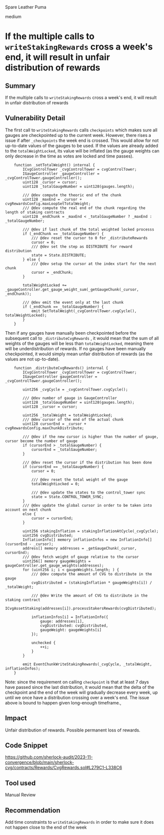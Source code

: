 Spare Leather Puma

medium

# If the multiple calls to `writeStakingRewards` cross a week's end, it will result in unfair distribution of rewards

## Summary
If the multiple calls to `writeStakingRewards` cross a week's end, it will result in unfair distribution of rewards

## Vulnerability Detail
The first call to `writeStakingRewards` calls `checkpoints` which makes sure all gauges are checkpointed up to the current week. However, there rises a issue if after `_checkpoints` the week end is crossed. This would allow for not up-to-date values of the gauges to be used. If the values are already added to the `totalWeightLocked`, its value will be inflated (as the gauge weights can only decrease in the time as votes are locked and time passes). 
```solidity
    function _setTotalWeight() internal {
        ICvgControlTower _cvgControlTower = cvgControlTower;
        IGaugeController _gaugeController = _cvgControlTower.gaugeController();
        uint128 _cursor = cursor;
        uint128 _totalGaugeNumber = uint128(gauges.length);

        /// @dev compute the theoric end of the chunk
        uint128 _maxEnd = _cursor + cvgRewardsConfig.maxLoopSetTotalWeight;
        /// @dev compute the real end of the chunk regarding the length of staking contracts
        uint128 _endChunk = _maxEnd < _totalGaugeNumber ? _maxEnd : _totalGaugeNumber;

        /// @dev if last chunk of the total weighted locked processs
        if (_endChunk == _totalGaugeNumber) {
            /// @dev reset the cursor to 0 for _distributeRewards
            cursor = 0;
            /// @dev set the step as DISTRIBUTE for reward distribution
            state = State.DISTRIBUTE;
        } else {
            /// @dev setup the cursor at the index start for the next chunk
            cursor = _endChunk;
        }

        totalWeightLocked += _gaugeController.get_gauge_weight_sum(_getGaugeChunk(_cursor, _endChunk));

        /// @dev emit the event only at the last chunk
        if (_endChunk == _totalGaugeNumber) {
            emit SetTotalWeight(_cvgControlTower.cvgCycle(), totalWeightLocked);
        }
    }
```

Then if any gauges have manually been checkpointed before the subsequent call to `_distributeCvgRewards` , it would mean that the sum of all weights of the gauges will be less than `totalWeightLocked`, meaning there will be underdistribution of rewards. If no gauges have been manually checkpointed, it would simply mean unfair distribution of rewards (as the values are not up-to-date).
```solidity
    function _distributeCvgRewards() internal {
        ICvgControlTower _cvgControlTower = cvgControlTower;
        IGaugeController gaugeController = _cvgControlTower.gaugeController();

        uint256 _cvgCycle = _cvgControlTower.cvgCycle();

        /// @dev number of gauge in GaugeController
        uint128 _totalGaugeNumber = uint128(gauges.length);
        uint128 _cursor = cursor;

        uint256 _totalWeight = totalWeightLocked;
        /// @dev cursor of the end of the actual chunk
        uint128 cursorEnd = _cursor + cvgRewardsConfig.maxChunkDistribute;

        /// @dev if the new cursor is higher than the number of gauge, cursor become the number of gauge
        if (cursorEnd > _totalGaugeNumber) {
            cursorEnd = _totalGaugeNumber;
        }

        /// @dev reset the cursor if the distribution has been done
        if (cursorEnd == _totalGaugeNumber) {
            cursor = 0;

            /// @dev reset the total weight of the gauge
            totalWeightLocked = 0;

            /// @dev update the states to the control_tower sync
            state = State.CONTROL_TOWER_SYNC;
        }
        /// @dev update the global cursor in order to be taken into account on next chunk
        else {
            cursor = cursorEnd;
        }

        uint256 stakingInflation = stakingInflationAtCycle(_cvgCycle);
        uint256 cvgDistributed;
        InflationInfo[] memory inflationInfos = new InflationInfo[](cursorEnd - _cursor);
        address[] memory addresses = _getGaugeChunk(_cursor, cursorEnd);
        /// @dev fetch weight of gauge relative to the cursor
        uint256[] memory gaugeWeights = gaugeController.get_gauge_weights(addresses);
        for (uint256 i; i < gaugeWeights.length; ) {
            /// @dev compute the amount of CVG to distribute in the gauge
            cvgDistributed = (stakingInflation * gaugeWeights[i]) / _totalWeight;

            /// @dev Write the amount of CVG to distribute in the staking contract
            ICvgAssetStaking(addresses[i]).processStakersRewards(cvgDistributed);

            inflationInfos[i] = InflationInfo({
                gauge: addresses[i],
                cvgDistributed: cvgDistributed,
                gaugeWeight: gaugeWeights[i]
            });

            unchecked {
                ++i;
            }
        }

        emit EventChunkWriteStakingRewards(_cvgCycle, _totalWeight, inflationInfos);
    }
```


Note: since the requirement on calling `checkpoint` is that at least 7 days have passed since the last distribution, it would mean that the delta of the checkpoint and the end of the week will gradually decrease every week, up until we once have a distribution crossing over a week's end. The issue above is bound to happen given long-enough timeframe., 

## Impact
Unfair distribution of rewards. Possible permanent loss of rewards.

## Code Snippet
https://github.com/sherlock-audit/2023-11-convergence/blob/main/sherlock-cvg/contracts/Rewards/CvgRewards.sol#L279C1-L338C6

## Tool used

Manual Review

## Recommendation
Add time constraints to `writeStakingRewards` in order to make sure it does not happen close to the end of the week 